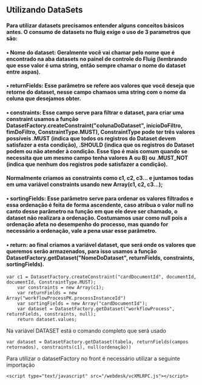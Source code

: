 ##  Utilizando DataSets

#### Para utilizar datasets precisamos entender alguns conceitos básicos antes. O consumo de datasets no fluig exige o uso de 3 parametros que são:
#### • **Nome do dataset:** Geralmente você vai chamar pelo nome que é encontrado na aba datasets no painel de controle do Fluig (lembrando que esse valor é uma string, então sempre chamar o nome do dataset entre aspas).

#### • **returnFields:** Esse parâmetro se refere aos valores que você deseja que retorne do dataset, nesse campo chamaos uma string com o nome da coluna que desejamos obter.

#### • **constraints:** Esse campo serve para filtrar o dataset, para criar uma constraint usamos a função DatasetFactory.createConstraint("colunaDoDataset", inicioDoFiltro, fimDoFiltro, ConstraintType.MUST), ConstraintType pode ter três valores possíveis .MUST (indica que todos os registros do Dataset devem satisfazer a esta condição), .SHOULD (indica que os registros do Dataset podem ou não atender à condição. Esse tipo é mais comum quando se necessita que um mesmo campo tenha valores A ou B) ou .MUST_NOT (indica que nenhum dos registros pode satisfazer a condição).
#### Normalmente criamos as constraints como c1, c2, c3... e juntamos todas em uma variável constraints usando new Array(c1, c2, c3...);

#### • **sortingFields:** Esse parâmetro serve para ordenar os valores filtrados e essa ordenação é feita de forma ascendente, caso atribua o valor null no canto desse parâmetro na função em que ele deve ser chamado, o dataset não realizara a ordenação. Costumamos usar como null pois a ordenação afeta no desempenho do processo, mas quando for necessário a ordenação, vale a pena usar esse parâmetro.

#### • **return:** ao final criamos a variável dataset, que será onde os valores que queremos serão armazenados, para isso usamos a função DatasetFactory.getDataset("NomeDoDataset", returnFields, constraints, sortingFields).

```
var c1 = DatasetFactory.createConstraint("cardDocumentId", documentId, documentId, ConstraintType.MUST);
    var constraints = new Array(c1);
    var returnFields = new Array("workflowProcessPK.processInstanceId")
    var sortingFields = new Array("cardDocumentId");
    var dataset = DatasetFactory.getDataset("workflowProcess", returnFields, constraints, null);
    return dataset.values;
```
Na variável DATASET está o comando completo que será usado 
```
var dataset = DatasetFactory.getDataset(tabela, returnFields(campos retornados), constraints(c1), null(ordenação))
```
Para utilizar o datasetFactory no front é necessário utilizar a seguinte importação
```
<script type="text/javascript" src="/webdesk/vcXMLRPC.js"></script>
```